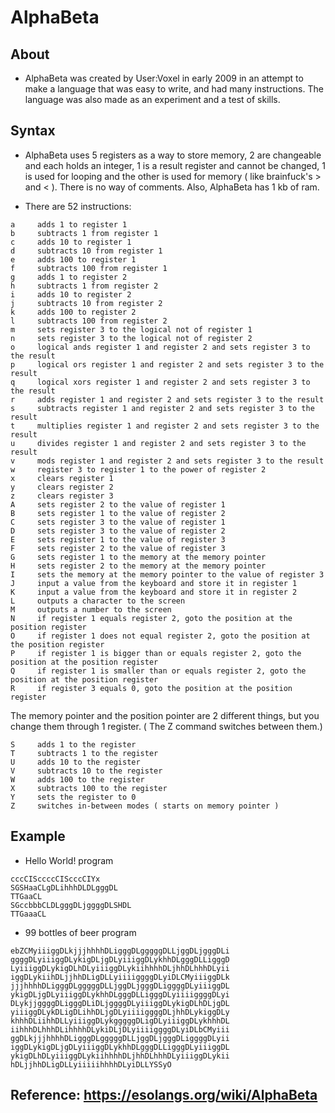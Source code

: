 # AlphaBeta

## About
- AlphaBeta was created by User:Voxel in early 2009 in an attempt to make a language that was easy to write, and had many instructions. The language was also made as an experiment and a test of skills.

## Syntax
- AlphaBeta uses 5 registers as a way to store memory, 2 are changeable and each holds an integer, 1 is a result register and cannot be changed, 1 is used for looping and the other is used for memory ( like brainfuck's > and < ). There is no way of comments. Also, AlphaBeta has 1 kb of ram.

- There are 52 instructions:
```
a     adds 1 to register 1
b     subtracts 1 from register 1
c     adds 10 to register 1
d     subtracts 10 from register 1
e     adds 100 to register 1
f     subtracts 100 from register 1
g     adds 1 to register 2
h     subtracts 1 from register 2
i     adds 10 to register 2
j     subtracts 10 from register 2
k     adds 100 to register 2
l     subtracts 100 from register 2
m     sets register 3 to the logical not of register 1
n     sets register 3 to the logical not of register 2
o     logical ands register 1 and register 2 and sets register 3 to the result
p     logical ors register 1 and register 2 and sets register 3 to the result
q     logical xors register 1 and register 2 and sets register 3 to the result
r     adds register 1 and register 2 and sets register 3 to the result
s     subtracts register 1 and register 2 and sets register 3 to the result
t     multiplies register 1 and register 2 and sets register 3 to the result
u     divides register 1 and register 2 and sets register 3 to the result
v     mods register 1 and register 2 and sets register 3 to the result
w     register 3 to register 1 to the power of register 2
x     clears register 1
y     clears register 2
z     clears register 3
A     sets register 2 to the value of register 1
B     sets register 1 to the value of register 2
C     sets register 3 to the value of register 1
D     sets register 3 to the value of register 2
E     sets register 1 to the value of register 3
F     sets register 2 to the value of register 3
G     sets register 1 to the memory at the memory pointer
H     sets register 2 to the memory at the memory pointer
I     sets the memory at the memory pointer to the value of register 3
J     input a value from the keyboard and store it in register 1
K     input a value from the keyboard and store it in register 2
L     outputs a character to the screen
M     outputs a number to the screen
N     if register 1 equals register 2, goto the position at the position register
O     if register 1 does not equal register 2, goto the position at the position register
P     if register 1 is bigger than or equals register 2, goto the position at the position register
Q     if register 1 is smaller than or equals register 2, goto the position at the position register
R     if register 3 equals 0, goto the position at the position register
```
The memory pointer and the position pointer are 2 different things, but you change them through 1 register. ( The Z command switches between them.)
```
S     adds 1 to the register
T     subtracts 1 to the register
U     adds 10 to the register
V     subtracts 10 to the register
W     adds 100 to the register
X     subtracts 100 to the register
Y     sets the register to 0
Z     switches in-between modes ( starts on memory pointer )
```

## Example
 - Hello World! program
 ```
cccCISccccCIScccCIYx
SGSHaaCLgDLihhhDLDLgggDL
TTGaaCL
SGccbbbCLDLgggDLjggggDLSHDL
TTGaaaCL
```
- 99 bottles of beer program
```
ebZCMyiiiggDLkjjjhhhhDLigggDLgggggDLLjggDLjgggDLi
ggggDLyiiiggDLykigDLjgDLyiiiggDLykhhDLgggDLLigggD
LyiiiggDLykigDLhDLyiiiggDLykiihhhhDLjhhDLhhhDLyii
iggDLykiihDLjjhhDLigDLLyiiiiggggDLyiDLCMyiiiggDLk
jjjhhhhDLigggDLgggggDLLjggDLjgggDLiggggDLyiiiggDL
ykigDLjgDLyiiiggDLykhhDLgggDLLigggDLyiiiiggggDLyi
DLykjjggggDLigggDLiDLjggggDLyiiiggDLykigDLhDLjgDL
yiiiggDLykDLigDLihhDLjgDLyiiiiggggDLjhhDLykiggDLy  
khhhDLiihhDLLyiiiggDLykgggggDLigDLyiiiggDLykhhhDL
iihhhDLhhhDLihhhhDLykiDLjDLyiiiiggggDLyiDLbCMyiii 
ggDLkjjjhhhhDLigggDLgggggDLLjggDLjgggDLiggggDLyii
iggDLykigDLjgDLyiiiggDLykhhDLgggDLLigggDLyiiiggDL
ykigDLhDLyiiiggDLykiihhhhDLjhhDLhhhDLyiiiggDLykii
hDLjjhhDLigDLLyiiiiihhhhDLyiDLLYSSyO
```

## Reference: https://esolangs.org/wiki/AlphaBeta
